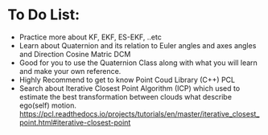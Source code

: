 
# To Do List:
- Practice more about KF, EKF, ES-EKF, ..etc
- Learn about Quaternion and its relation to Euler angles and axes angles and Direction Cosine Matric DCM
- Good for you to use the Quaternion Class along with what you will learn and make your own reference.
- Highly Recommend to get to know Point Coud Library (C++) PCL
- Search about Iterative Closest Point Algorithm (ICP) which used to estimate the best transformation between clouds what describe ego(self) motion.
    https://pcl.readthedocs.io/projects/tutorials/en/master/iterative_closest_point.html#iterative-closest-point